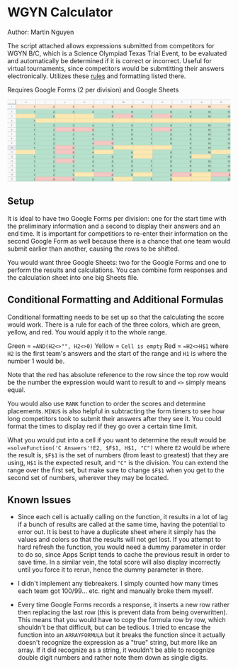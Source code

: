 # WGYN Calculator
Author: Martin Nguyen

The script attached allows expressions submitted from competitors for WGYN B/C, which is a Science Olympiad Texas Trial Event, to be evaluated and automatically be determined if it is correct or incorrect. Useful for virtual tournaments, since competitors would be submtitting their answers electronically. Utilizes these [rules](https://drive.google.com/file/d/1UU-ypL8M4c8PEAAUXN0pAn0JBMH8gWpo/view) and formatting listed there.

Requires Google Forms (2 per division) and Google Sheets

![Sample Results](/images/WGYN_Example.PNG)

## Setup
It is ideal to have two Google Forms per division: one for the start time with the preliminary information and a second to display their answers and an end time. It is important for competitiors to re-enter their information on the second Google Form as well because there is a chance that one team would submit earlier than another, causing the rows to be shifted.

You would want three Google Sheets: two for the Google Forms and one to perform the results and calculations. You can combine form responses and the calculation sheet into one big Sheets file.

## Conditional Formatting and Additional Formulas
Conditional formatting needs to be set up so that the calculating the score would work. There is a rule for each of the three colors, which are green, yellow, and red. You would apply it to the whole range.

Green = `=AND(H2<>"", H2<>0)` Yellow = `Cell is empty` Red = `=H2<>H$1` where `H2` is the first team's answers and the start of the range and `H1` is where the number 1 would be.

Note that the red has absolute reference to the row since the top row would be the number the expression would want to result to and `<>` simply means equal.

You would also use `RANK` function to order the scores and determine placements. `MINUS` is also helpful in subtracting the form timers to see how long competitors took to submit their answers after they see it. You could format the times to display red if they go over a certain time limit.

What you would put into a cell if you want to determine the result would be `=solveFunction('C Answers'!E2, $F$1, H$1, "C")` where `E2` would be where the result is, `$F$1` is the set of numbers (from least to greatest) that they are using, `H$1` is the expected result, and `"C"` is the division. You can extend the range over the first set, but make sure to change `$F$1` when you get to the second set of numbers, wherever they may be located.

## Known Issues
- Since each cell is actually calling on the function, it results in a lot of lag if a bunch of results are called at the same time, having the potential to error out. It is best to have a duplicate sheet where it simply has the values and colors so that the results will not get lost. If you attempt to hard refresh the function, you would need a dummy parameter in order to do so, since Apps Script tends to cache the previous result in order to save time. In a similar vein, the total score will also display incorrectly until you force it to rerun, hence the dummy parameter in there.

- I didn't implement any tiebreakers. I simply counted how many times each team got 100/99... etc. right and manually broke them myself.

- Every time Google Forms records a response, it inserts a new row rather then replacing the last row (this is prevent data from being overwritten). This means that you would have to copy the formula row by row, which shouldn't be that difficult, but can be tedious. I tried to encase the function into an `ARRAYFORMULA` but it breaks the function since it actually doesn't recognize the expression as a "true" string, but more like an array. If it did recognize as a string, it wouldn't be able to recognize double digit numbers and rather note them down as single digits.

